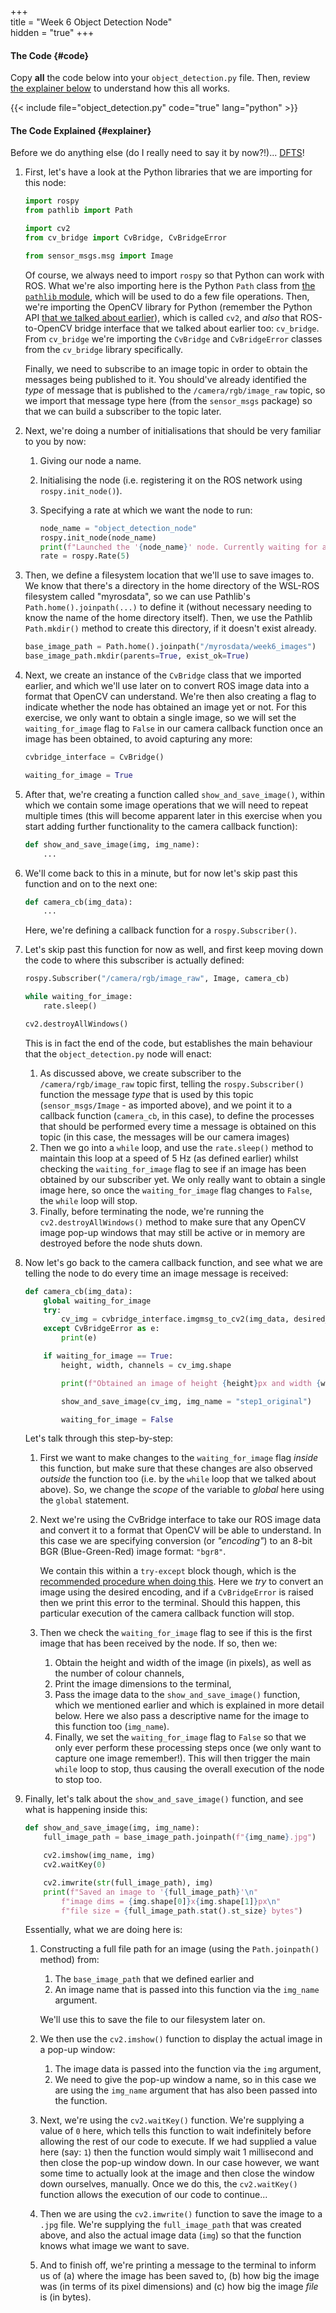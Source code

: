 +++  
title = "Week 6 Object Detection Node"  
hidden = "true"
+++

#### The Code {#code}

Copy **all** the code below into your `object_detection.py` file.  Then, review [the explainer below](#explainer) to understand how this all works.

{{< include file="object_detection.py" code="true" lang="python" >}}

#### The Code Explained {#explainer}

Before we do anything else (do I really need to say it by now?!)... [DFTS](../../week1/subscriber/#dfts)!

1. First, let's have a look at the Python libraries that we are importing for this node:

    ```python
    import rospy
    from pathlib import Path

    import cv2
    from cv_bridge import CvBridge, CvBridgeError

    from sensor_msgs.msg import Image
    ```

    Of course, we always need to import `rospy` so that Python can work with ROS. What we're also importing here is the Python `Path` class from [the `pathlib` module](https://docs.python.org/3/library/pathlib.html), which will be used to do a few file operations. Then, we're importing the OpenCV library for Python (remember the Python API [that we talked about earlier](../week6/#opencv)), which is called `cv2`, and *also* that ROS-to-OpenCV bridge interface that we talked about earlier too: `cv_bridge`.  From `cv_bridge` we're importing the `CvBridge` and `CvBridgeError` classes from the `cv_bridge` library specifically.

    Finally, we need to subscribe to an image topic in order to obtain the messages being published to it. You should've already identified the *type* of message that is published to the `/camera/rgb/image_raw` topic, so we import that message type here (from the `sensor_msgs` package) so that we can build a subscriber to the topic later.

1. Next, we're doing a number of initialisations that should be very familiar to you by now:
    1. Giving our node a name.
    1. Initialising the node (i.e. registering it on the ROS network using `rospy.init_node()`).
    1. Specifying a rate at which we want the node to run:

        ```python
        node_name = "object_detection_node"
        rospy.init_node(node_name)
        print(f"Launched the '{node_name}' node. Currently waiting for an image...")
        rate = rospy.Rate(5)
        ```

1. Then, we define a filesystem location that we'll use to save images to. We know that there's a directory in the home directory of the WSL-ROS filesystem called "myrosdata", so we can use Pathlib's `Path.home().joinpath(...)` to define it (without necessary needing to know the name of the home directory itself). Then, we use the Pathlib `Path.mkdir()` method to create this directory, if it doesn't exist already.

    ```python
    base_image_path = Path.home().joinpath("/myrosdata/week6_images")
    base_image_path.mkdir(parents=True, exist_ok=True)
    ```

1. Next, we create an instance of the `CvBridge` class that we imported earlier, and which we'll use later on to convert ROS image data into a format that OpenCV can understand.  We're then also creating a flag to indicate whether the node has obtained an image yet or not. For this exercise, we only want to obtain a single image, so we will set the `waiting_for_image` flag to `False` in our camera callback function once an image has been obtained, to avoid capturing any more:

    ```python
    cvbridge_interface = CvBridge()

    waiting_for_image = True
    ```

1. After that, we're creating a function called `show_and_save_image()`, within which we contain some image operations that we will need to repeat multiple times (this will become apparent later in this exercise when you start adding further functionality to the camera callback function):

    ```python
    def show_and_save_image(img, img_name):
        ...
    ```

1. We'll come back to this in a minute, but for now let's skip past this function and on to the next one:

    ```python
    def camera_cb(img_data):
        ...
    ```

    Here, we're defining a callback function for a `rospy.Subscriber()`.

1. Let's skip past this function for now as well, and first keep moving down the code to where this subscriber is actually defined:

    ```python
    rospy.Subscriber("/camera/rgb/image_raw", Image, camera_cb)

    while waiting_for_image:
        rate.sleep()

    cv2.destroyAllWindows()
    ```

    This is in fact the end of the code, but establishes the main behaviour that the `object_detection.py` node will enact:
    1. As discussed above, we create subscriber to the `/camera/rgb/image_raw` topic first, telling the `rospy.Subscriber()` function the message *type* that is used by this topic (`sensor_msgs/Image` - as imported above), and we point it to a callback function (`camera_cb`, in this case), to define the processes that should be performed every time a message is obtained on this topic (in this case, the messages will be our camera images)
    1. Then we go into a `while` loop, and use the `rate.sleep()` method to maintain this loop at a speed of 5 Hz (as defined earlier) whilst checking the `waiting_for_image` flag to see if an image has been obtained by our subscriber yet.  We only really want to obtain a single image here, so once the `waiting_for_image` flag changes to `False`, the `while` loop will stop.
    1. Finally, before terminating the node, we're running the `cv2.destroyAllWindows()` method to make sure that any OpenCV image pop-up windows that may still be active or in memory are destroyed before the node shuts down. 

1. Now let's go back to the camera callback function, and see what we are telling the node to do every time an image message is received:

    ```python
    def camera_cb(img_data):
        global waiting_for_image  
        try:
            cv_img = cvbridge_interface.imgmsg_to_cv2(img_data, desired_encoding="bgr8")
        except CvBridgeError as e:
            print(e)

        if waiting_for_image == True:
            height, width, channels = cv_img.shape

            print(f"Obtained an image of height {height}px and width {width}px.")

            show_and_save_image(cv_img, img_name = "step1_original")

            waiting_for_image = False
    ```

    Let's talk through this step-by-step:
    1. First we want to make changes to the `waiting_for_image` flag *inside* this function, but make sure that these changes are also observed *outside* the function too (i.e. by the `while` loop that we talked about above).  So, we change the *scope* of the variable to *global* here using the `global` statement.
    1. Next we're using the CvBridge interface to take our ROS image data and convert it to a format that OpenCV will be able to understand.  In this case we are specifying conversion (or *"encoding"*) to an 8-bit BGR (Blue-Green-Red) image format: `"bgr8"`.
        
        We contain this within a `try-except` block though, which is the [recommended procedure when doing this](http://wiki.ros.org/cv_bridge/Tutorials/ConvertingBetweenROSImagesAndOpenCVImagesPython).  Here we *try* to convert an image using the desired encoding, and if a `CvBridgeError` is raised then we print this error to the terminal.  Should this happen, this particular execution of the camera callback function will stop.
    1. Then we check the `waiting_for_image` flag to see if this is the first image that has been received by the node.  If so, then we:
        1. Obtain the height and width of the image (in pixels), as well as the number of colour channels,
        1. Print the image dimensions to the terminal,
        1. Pass the image data to the `show_and_save_image()` function, which we mentioned earlier and which is explained in more detail below.  Here we also pass a descriptive name for the image to this function too (`img_name`).
        1. Finally, we set the `waiting_for_image` flag to `False` so that we only ever perform these processing steps once (we only want to capture one image remember!).  This will then trigger the main `while` loop to stop, thus causing the overall execution of the node to stop too.

1. Finally, let's talk about the `show_and_save_image()` function, and see what is happening inside this:

    ```python
    def show_and_save_image(img, img_name):
        full_image_path = base_image_path.joinpath(f"{img_name}.jpg")

        cv2.imshow(img_name, img)
        cv2.waitKey(0)

        cv2.imwrite(str(full_image_path), img)
        print(f"Saved an image to '{full_image_path}'\n"
            f"image dims = {img.shape[0]}x{img.shape[1]}px\n"
            f"file size = {full_image_path.stat().st_size} bytes")
    ```

    Essentially, what we are doing here is:
    1. Constructing a full file path for an image (using the `Path.joinpath()` method) from:
        1. The `base_image_path` that we defined earlier and 
        1. An image name that is passed into this function via the `img_name` argument.

        We'll use this to save the file to our filesystem later on.
    1. We then use the `cv2.imshow()` function to display the actual image in a pop-up window:
        1. The image data is passed into the function via the `img` argument,
        1. We need to give the pop-up window a name, so in this case we are using the `img_name` argument that has also been passed into the function.
    1. Next, we're using the `cv2.waitKey()` function.  We're supplying a value of `0` here, which tells this function to wait indefinitely before allowing the rest of our code to execute.  If we had supplied a value here (say: `1`) then the function would simply wait 1 millisecond and then close the pop-up window down.  In our case however, we want some time to actually look at the image and then close the window down ourselves, manually.  Once we do this, the `cv2.waitKey()` function allows the execution of our code to continue...
    1. Then we are using the `cv2.imwrite()` function to save the image to a `.jpg` file.  We're supplying the `full_image_path` that was created above, and also the actual image data (`img`) so that the function knows what image we want to save.
    1. And to finish off, we're printing a message to the terminal to inform us of (a) where the image has been saved to, (b) how big the image was (in terms of its pixel dimensions) and (c) how big the image *file* is (in bytes).
